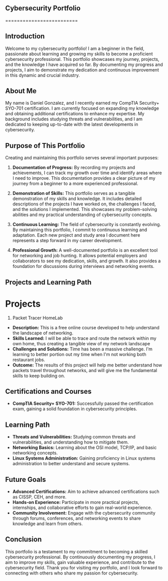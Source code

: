 ## Cybersecurity Portfolio
=========================

## Introduction

Welcome to my cybersecurity portfolio! I am a beginner in the field, passionate about learning and growing my skills to become a proficient cybersecurity professional. This portfolio showcases my journey, projects, and the knowledge I have acquired so far. By documenting my progress and projects, I aim to demonstrate my dedication and continuous improvement in this dynamic and crucial industry.

## About Me

My name is Daniel Gonzalez, and I recently earned my CompTIA Security+ SYO-701 certification. I am currently focused on expanding my knowledge and obtaining additional certifications to enhance my expertise. My background includes studying threats and vulnerabilities, and I am dedicated to keeping up-to-date with the latest developments in cybersecurity.

## Purpose of This Portfolio

Creating and maintaining this portfolio serves several important purposes:

1. **Documentation of Progress:** By recording my projects and achievements, I can track my growth over time and identify areas where I need to improve. This documentation provides a clear picture of my journey from a beginner to a more experienced professional.

2. **Demonstration of Skills:** This portfolio serves as a tangible demonstration of my skills and knowledge. It includes detailed descriptions of the projects I have worked on, the challenges I faced, and the solutions I implemented. This showcases my problem-solving abilities and my practical understanding of cybersecurity concepts.

3. **Continuous Learning:** The field of cybersecurity is constantly evolving. By maintaining this portfolio, I commit to continuous learning and adaptation. Each new project and study area I document here represents a step forward in my career development.

4. **Professional Growth:** A well-documented portfolio is an excellent tool for networking and job hunting. It allows potential employers and collaborators to see my dedication, skills, and growth. It also provides a foundation for discussions during interviews and networking events.

## Projects and Learning Path
# Projects

1. Packet Tracer HomeLab

* **Description:** This is a free online course developed to help understand the landscape of networking. 
* **Skills Learned:** I will be able to trace and route the network within my own home, thus creating a tangible view of my network landscape
* **Challenges and Solutions:** Time has been a massive challenge. I'm learning to better portion out my time when I'm not working both restaurant jobs.
* **Outcome:** The results of this project will help me better understand how packets travel throughout networks, and will give me the fundamental skills to keep building on.

## Certifications and Courses

* **CompTIA Security+ SYO-701:** Successfully passed the certification exam, gaining a solid foundation in cybersecurity principles.

## Learning Path

* **Threats and Vulnerabilities:** Studying common threats and vulnerabilities, and understanding how to mitigate them.
* **Networking Basics:** Learning about the OSI model, TCP/IP, and basic networking concepts.
* **Linux Systems Administration:** Gaining proficiency in Linux systems administration to better understand and secure systems.

## Future Goals

* **Advanced Certifications:** Aim to achieve advanced certifications such as CISSP, CEH, and more.
* **Hands-on Experience:** Participate in more practical projects, internships, and collaborative efforts to gain real-world experience.
* **Community Involvement:** Engage with the cybersecurity community through forums, conferences, and networking events to share knowledge and learn from others.

## Conclusion
This portfolio is a testament to my commitment to becoming a skilled cybersecurity professional. By continuously documenting my progress, I aim to improve my skills, gain valuable experience, and contribute to the cybersecurity field. Thank you for visiting my portfolio, and I look forward to connecting with others who share my passion for cybersecurity.

